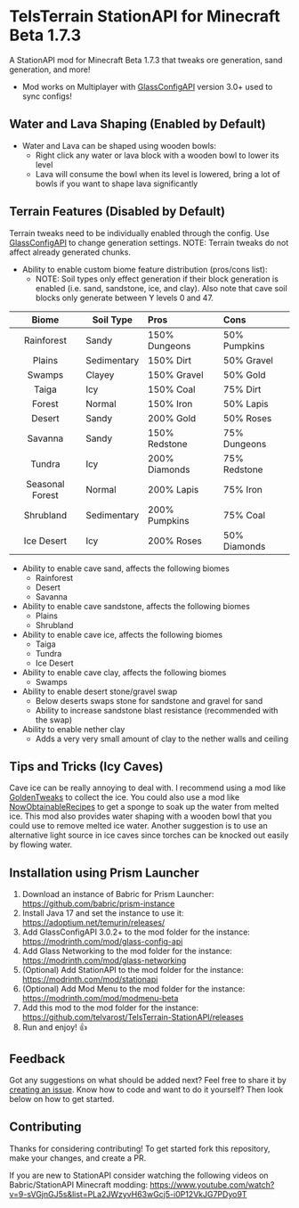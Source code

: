 # TelsTerrain StationAPI for Minecraft Beta 1.7.3

A StationAPI mod for Minecraft Beta 1.7.3 that tweaks ore generation, sand generation, and more!
* Mod works on Multiplayer with [GlassConfigAPI](https://modrinth.com/mod/glass-config-api) version 3.0+ used to sync configs!

## Water and Lava Shaping (Enabled by Default)

* Water and Lava can be shaped using wooden bowls:
  * Right click any water or lava block with a wooden bowl to lower its level
  * Lava will consume the bowl when its level is lowered, bring a lot of bowls if you want to shape lava significantly

## Terrain Features (Disabled by Default)
Terrain tweaks need to be individually enabled through the config.
Use [GlassConfigAPI](https://modrinth.com/mod/glass-config-api) to change generation settings.
NOTE: Terrain tweaks do not affect already generated chunks.

* Ability to enable custom biome feature distribution (pros/cons list):
  * NOTE: Soil types only effect generation if their block generation is enabled (i.e. sand, sandstone, ice, and clay). Also note that cave soil blocks only generate between Y levels 0 and 47.

|      Biome      | Soil Type   | Pros          | Cons         |
|:---------------:|-------------|:--------------|:-------------|
|   Rainforest    | Sandy       | 150% Dungeons | 50% Pumpkins |
|     Plains      | Sedimentary | 150% Dirt     | 50% Gravel   |
|     Swamps      | Clayey      | 150% Gravel   | 50% Gold     |
|      Taiga      | Icy         | 150% Coal     | 75% Dirt     |
|     Forest      | Normal      | 150% Iron     | 50% Lapis    |
|     Desert      | Sandy       | 200% Gold     | 50% Roses    |
|     Savanna     | Sandy       | 150% Redstone | 75% Dungeons |
|     Tundra      | Icy         | 200% Diamonds | 75% Redstone |
| Seasonal Forest | Normal      | 200% Lapis    | 75% Iron     |
|    Shrubland    | Sedimentary | 200% Pumpkins | 75% Coal     |
|   Ice Desert    | Icy         | 200% Roses    | 50% Diamonds |

* Ability to enable cave sand, affects the following biomes
  * Rainforest
  * Desert
  * Savanna
* Ability to enable cave sandstone, affects the following biomes
  * Plains
  * Shrubland
* Ability to enable cave ice, affects the following biomes
  * Taiga
  * Tundra
  * Ice Desert
* Ability to enable cave clay, affects the following biomes
  * Swamps
* Ability to enable desert stone/gravel swap
  * Below deserts swaps stone for sandstone and gravel for sand
  * Ability to increase sandstone blast resistance (recommended with the swap)
* Ability to enable nether clay
  * Adds a very very small amount of clay to the nether walls and ceiling

## Tips and Tricks (Icy Caves)
Cave ice can be really annoying to deal with. I recommend using a mod like [GoldenTweaks](https://modrinth.com/mod/goldentweaks-stationapi) to collect the ice.
You could also use a mod like [NowObtainableRecipes](https://modrinth.com/mod/nowobtainablerecipes-stationapi) to get a sponge to soak up the water from melted ice.
This mod also provides water shaping with a wooden bowl that you could use to remove melted ice water.
Another suggestion is to use an alternative light source in ice caves since torches can be knocked out easily by flowing water.

## Installation using Prism Launcher

1. Download an instance of Babric for Prism Launcher: https://github.com/babric/prism-instance
2. Install Java 17 and set the instance to use it: https://adoptium.net/temurin/releases/
3. Add GlassConfigAPI 3.0.2+ to the mod folder for the instance: https://modrinth.com/mod/glass-config-api
4. Add Glass Networking to the mod folder for the instance: https://modrinth.com/mod/glass-networking
5. (Optional) Add StationAPI to the mod folder for the instance: https://modrinth.com/mod/stationapi
6. (Optional) Add Mod Menu to the mod folder for the instance: https://modrinth.com/mod/modmenu-beta
7. Add this mod to the mod folder for the instance: https://github.com/telvarost/TelsTerrain-StationAPI/releases
8. Run and enjoy! 👍

## Feedback

Got any suggestions on what should be added next? Feel free to share it by [creating an issue](https://github.com/telvarost/TelsTerrain-StationAPI/issues/new). Know how to code and want to do it yourself? Then look below on how to get started.

## Contributing

Thanks for considering contributing! To get started fork this repository, make your changes, and create a PR.

If you are new to StationAPI consider watching the following videos on Babric/StationAPI Minecraft modding: https://www.youtube.com/watch?v=9-sVGjnGJ5s&list=PLa2JWzyvH63wGcj5-i0P12VkJG7PDyo9T
